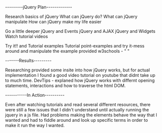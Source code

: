 ---------jQuery Plan-------------

Research basics of jQuery
	What can jQuery do?
	What can jQuery manipulate
	How can jQuery make my life easier

Go a little deeper
	jQuery and Events
	jQuery and AJAX
	jQuery and Widgets
	Watch tutorial videos

Try it!! and Tutorial examples
	Tutorial point-examples and try it-mess around and manipulate the example provided
	w3schools - " "

-------Results---------

Researching provided some insite into how jQuery works, but for actual implementation 
	I found a good video tutorial on youtube that didnt take up to much time. 
	DevTips - explaned how jQuery works with differnt opening statements, interactions and how
	to traverse the html DOM.

-----------In Action----------

Even after watching tutorials and read several different resources, there were still a few issues that I didn't understand until actually running the jquery in a js file.  Had problems making the elements behave the way that I wanted and had to fiddle around and look up specific terms in order to make it run the way I wanted. 